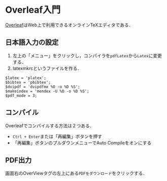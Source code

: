# Overleaf入門

[Overleaf](https://ja.overleaf.com/)はWeb上で利用できるオンラインTeXエディタである．

## 日本語入力の設定

1. 左上の「メニュー」をクリックし，コンパイラを`pdfLatex`から`Latex`に変更する．
1. latexmkrcというファイルを作る．

```
$latex = 'platex';
$bibtex = 'pbibtex';
$dvipdf = 'dvipdfmx %O -o %D %S';
$makeindex = 'mendex -U %O -o %D %S';
$pdf_mode = 3; 
```

## コンパイル

Overleafでコンパイルする方法は２つある．
- `Ctrl + Enter`または「再編集」ボタンを押す
- 「再編集」ボタンのプルダウンメニューでAuto Compileをオンにする

## PDF出力
画面右のOverViewタグの左上にある`PDFをダウンロード`をクリックする．